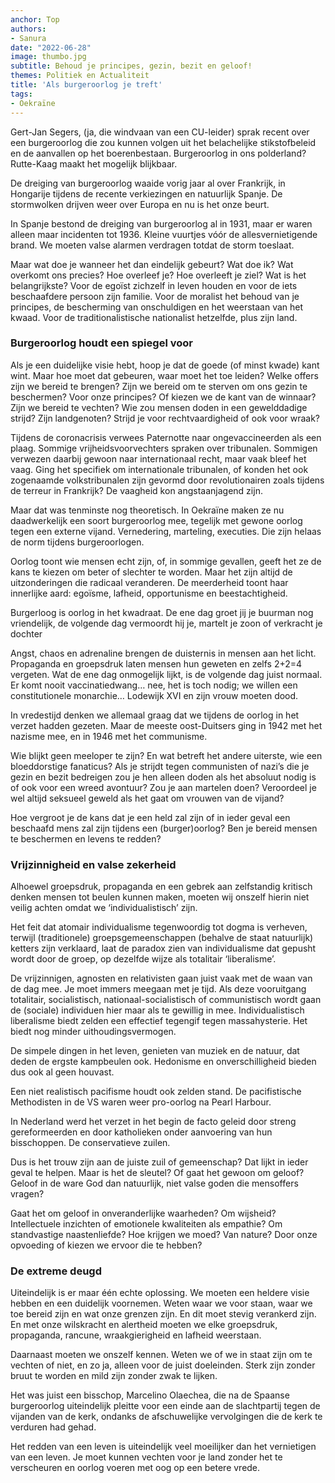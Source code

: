 ```yaml
---
anchor: Top
authors:
- Sanura
date: "2022-06-28"
image: thumbo.jpg
subtitle: Behoud je principes, gezin, bezit en geloof!
themes: Politiek en Actualiteit
title: 'Als burgeroorlog je treft'
tags:
- Oekraïne
---
```

Gert-Jan Segers, (ja, die windvaan van een CU-leider) sprak recent over een burgeroorlog die zou kunnen volgen uit het belachelijke stikstofbeleid en de aanvallen op het boerenbestaan. Burgeroorlog in ons polderland? Rutte-Kaag maakt het mogelijk blijkbaar.

De dreiging van burgeroorlog waaide vorig jaar al over Frankrijk, in Hongarije tijdens de recente verkiezingen en natuurlijk Spanje. De stormwolken drijven weer over Europa en nu is het onze beurt. 

In Spanje bestond de dreiging van burgeroorlog al in 1931, maar er waren alleen maar incidenten tot 1936. Kleine vuurtjes vóór de allesvernietigende brand. We moeten valse alarmen verdragen totdat de storm toeslaat.

Maar wat doe je wanneer het dan eindelijk gebeurt? Wat doe ik? Wat overkomt ons precies? Hoe overleef je? Hoe overleeft je ziel? Wat is het belangrijkste? Voor de egoïst zichzelf in leven houden en voor de iets beschaafdere persoon zijn familie. Voor de moralist het behoud van je principes, de bescherming van onschuldigen en het weerstaan van het kwaad. Voor de traditionalistische nationalist hetzelfde, plus zijn land.


### Burgeroorlog houdt een spiegel voor

Als je een duidelijke visie hebt, hoop je dat de goede (of minst kwade) kant wint. Maar hoe moet dat gebeuren, waar moet het toe leiden? Welke offers zijn we bereid te brengen? Zijn we bereid om te sterven om ons gezin te beschermen? Voor onze principes? Of kiezen we de kant van de winnaar? Zijn we bereid te vechten? Wie zou mensen doden in een gewelddadige strijd? Zijn landgenoten? Strijd je voor rechtvaardigheid of ook voor wraak?

Tijdens de coronacrisis verwees Paternotte naar ongevaccineerden als een plaag. Sommige vrijheidsvoorvechters spraken over tribunalen. Sommigen verwezen daarbij gewoon naar internationaal recht, maar vaak bleef het vaag. Ging het specifiek om internationale tribunalen, of konden het ook zogenaamde volkstribunalen zijn gevormd door revolutionairen zoals tijdens de terreur in Frankrijk? De vaagheid kon angstaanjagend zijn.

Maar dat was tenminste nog theoretisch. In Oekraïne maken ze nu daadwerkelijk een soort burgeroorlog mee, tegelijk met gewone oorlog tegen een externe vijand. Vernedering, marteling, executies. Die zijn helaas de norm tijdens burgeroorlogen.

Oorlog toont wie mensen echt zijn, of, in sommige gevallen, geeft het ze de kans te kiezen om beter of slechter te worden. Maar het zijn altijd de uitzonderingen die radicaal veranderen. De meerderheid toont haar innerlijke aard: egoïsme, lafheid, opportunisme en beestachtigheid. 

Burgerloog is oorlog in het kwadraat. De ene dag groet jij je buurman nog vriendelijk, de volgende dag vermoordt hij je, martelt je zoon of verkracht je dochter

Angst, chaos en adrenaline brengen de duisternis in mensen aan het licht. Propaganda en groepsdruk laten mensen hun geweten en zelfs 2+2=4 vergeten. Wat de ene dag onmogelijk lijkt, is de volgende dag juist normaal. Er komt nooit vaccinatiedwang… nee, het is toch nodig; we willen een constitutionele monarchie… Lodewijk XVI en zijn vrouw moeten dood.

In vredestijd denken we allemaal graag dat we tijdens de oorlog in het verzet hadden gezeten. Maar de meeste oost-Duitsers ging in 1942 met het nazisme mee, en in 1946 met het communisme. 

Wie blijkt geen meeloper te zijn? En wat betreft het andere uiterste, wie een bloeddorstige fanaticus? Als je strijdt tegen communisten of nazi’s die je gezin en bezit bedreigen zou je hen alleen doden als het absoluut nodig is of ook voor een wreed avontuur? Zou je aan martelen doen? Veroordeel je wel altijd seksueel geweld als het gaat om vrouwen van de vijand?

Hoe vergroot je de kans dat je een held zal zijn of in ieder geval een beschaafd mens zal zijn tijdens een (burger)oorlog? Ben je bereid mensen te beschermen en levens te redden?


### Vrijzinnigheid en valse zekerheid

Alhoewel groepsdruk, propaganda en een gebrek aan zelfstandig kritisch denken mensen tot beulen kunnen maken, moeten wij onszelf hierin niet veilig achten omdat we ‘individualistisch’ zijn. 

Het feit dat atomair individualisme tegenwoordig tot dogma is verheven, terwijl (traditionele) groepsgemeenschappen (behalve de staat natuurlijk) ketters zijn verklaard, laat de paradox zien van individualisme dat gepusht wordt door de groep, op dezelfde wijze als totalitair ‘liberalisme’. 

De vrijzinnigen, agnosten en relativisten gaan juist vaak met de waan van de dag mee. Je moet immers meegaan met je tijd. Als deze vooruitgang totalitair, socialistisch, nationaal-socialistisch of communistisch wordt gaan de (sociale) individuen hier maar als te gewillig in mee. Individualistisch liberalisme biedt zelden een effectief tegengif tegen massahysterie. Het biedt nog minder uithoudingsvermogen. 

De simpele dingen in het leven, genieten van muziek en de natuur, dat deden de ergste kampbeulen ook. Hedonisme en onverschilligheid bieden dus ook al geen houvast.

Een niet realistisch pacifisme houdt ook zelden stand. De pacifistische Methodisten in de VS waren weer pro-oorlog na Pearl Harbour. 

In Nederland werd het verzet in het begin de facto geleid door streng gereformeerden en door katholieken onder aanvoering van hun bisschoppen. De conservatieve zuilen.

Dus is het trouw zijn aan de juiste zuil of gemeenschap? Dat lijkt in ieder geval te helpen. Maar is het de sleutel? Of gaat het gewoon om geloof? Geloof in de ware God dan natuurlijk, niet valse goden die mensoffers vragen?

Gaat het om geloof in onveranderlijke waarheden? Om wijsheid? Intellectuele inzichten of emotionele kwaliteiten als empathie? Om standvastige naastenliefde? Hoe krijgen we moed? Van nature? Door onze opvoeding of kiezen we ervoor die te hebben?


### De extreme deugd

Uiteindelijk is er maar één echte oplossing. We moeten een heldere visie hebben en een duidelijk voornemen. Weten waar we voor staan, waar we toe bereid zijn en wat onze grenzen zijn. En dit moet stevig verankerd zijn. En met onze wilskracht en alertheid moeten we elke groepsdruk, propaganda, rancune, wraakgierigheid en lafheid weerstaan. 

Daarnaast moeten we onszelf kennen. Weten we of we in staat zijn om te vechten of niet, en zo ja, alleen voor de juist doeleinden. Sterk zijn zonder bruut te worden en mild zijn zonder zwak te lijken.

Het was juist een bisschop, Marcelino Olaechea, die na de Spaanse burgeroorlog uiteindelijk pleitte voor een einde aan de slachtpartij tegen de vijanden van de kerk, ondanks de afschuwelijke vervolgingen die de kerk te verduren had gehad.

Het redden van een leven is uiteindelijk veel moeilijker dan het vernietigen van een leven. Je moet kunnen vechten voor je land zonder het te verscheuren en oorlog voeren met oog op een betere vrede.
